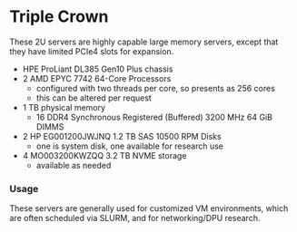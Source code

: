 # Triple Crown

These 2U servers are highly capable large memory servers, except that they have limited PCIe4 slots for expansion.

  - HPE ProLiant DL385 Gen10 Plus chassis
  - 2 AMD EPYC 7742 64-Core Processors
    - configured with two threads per core, so presents as 256 cores
    - this can be altered per request
  - 1 TB physical memory
    - 16 DDR4 Synchronous Registered (Buffered) 3200 MHz 64 GiB DIMMS
  - 2 HP EG001200JWJNQ 1.2 TB SAS 10500 RPM Disks 
    - one is system disk, one available for research use
  - 4 MO003200KWZQQ 3.2 TB NVME storage
    - available as needed

### Usage

These servers are generally used for customized VM environments, which are 
often scheduled via SLURM, and for networking/DPU research.
